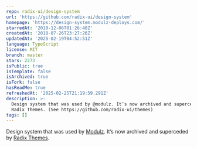 ```yaml
---
repo: radix-ui/design-system
url: 'https://github.com/radix-ui/design-system'
homepage: 'https://design-system.modulz-deploys.com/'
starredAt: '2018-12-06T01:26:48Z'
createdAt: '2018-07-26T23:27:26Z'
updatedAt: '2025-02-19T04:52:51Z'
language: TypeScript
license: MIT
branch: master
stars: 2273
isPublic: true
isTemplate: false
isArchived: true
isFork: false
hasReadMe: true
refreshedAt: '2025-02-25T21:19:59.291Z'
description: >-
  Design system that was used by @modulz. It’s now archived and superceded by
  Radix Themes. (See https://github.com/radix-ui/themes)
tags: []
---
```


Design system that was used by [Modulz](https://modulz.app/). It’s now archived and superceded by [Radix Themes](https://github.com/radix-ui/themes).

